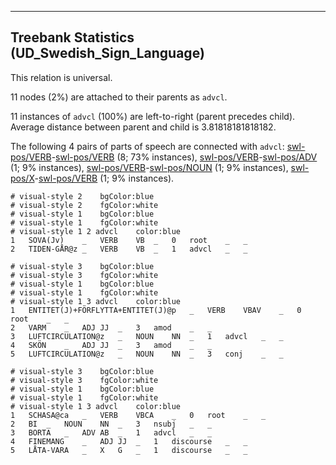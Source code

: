 

--------------------------------------------------------------------------------

## Treebank Statistics (UD_Swedish_Sign_Language)

This relation is universal.

11 nodes (2%) are attached to their parents as `advcl`.

11 instances of `advcl` (100%) are left-to-right (parent precedes child).
Average distance between parent and child is 3.81818181818182.

The following 4 pairs of parts of speech are connected with `advcl`: [swl-pos/VERB]()-[swl-pos/VERB]() (8; 73% instances), [swl-pos/VERB]()-[swl-pos/ADV]() (1; 9% instances), [swl-pos/VERB]()-[swl-pos/NOUN]() (1; 9% instances), [swl-pos/X]()-[swl-pos/VERB]() (1; 9% instances).


~~~ conllu
# visual-style 2	bgColor:blue
# visual-style 2	fgColor:white
# visual-style 1	bgColor:blue
# visual-style 1	fgColor:white
# visual-style 1 2 advcl	color:blue
1	SOVA(Jv)	_	VERB	VB	_	0	root	_	_
2	TIDEN-GÅR@z	_	VERB	VB	_	1	advcl	_	_

~~~


~~~ conllu
# visual-style 3	bgColor:blue
# visual-style 3	fgColor:white
# visual-style 1	bgColor:blue
# visual-style 1	fgColor:white
# visual-style 1 3 advcl	color:blue
1	ENTITET(J)+FÖRFLYTTA+ENTITET(J)@p	_	VERB	VBAV	_	0	root	_	_
2	VARM	_	ADJ	JJ	_	3	amod	_	_
3	LUFTCIRCULATION@z	_	NOUN	NN	_	1	advcl	_	_
4	SKÖN	_	ADJ	JJ	_	3	amod	_	_
5	LUFTCIRCULATION@z	_	NOUN	NN	_	3	conj	_	_

~~~


~~~ conllu
# visual-style 3	bgColor:blue
# visual-style 3	fgColor:white
# visual-style 1	bgColor:blue
# visual-style 1	fgColor:white
# visual-style 1 3 advcl	color:blue
1	SCHASA@ca	_	VERB	VBCA	_	0	root	_	_
2	BI	_	NOUN	NN	_	3	nsubj	_	_
3	BORTA	_	ADV	AB	_	1	advcl	_	_
4	FINEMANG	_	ADJ	JJ	_	1	discourse	_	_
5	LÅTA-VARA	_	X	G	_	1	discourse	_	_

~~~


